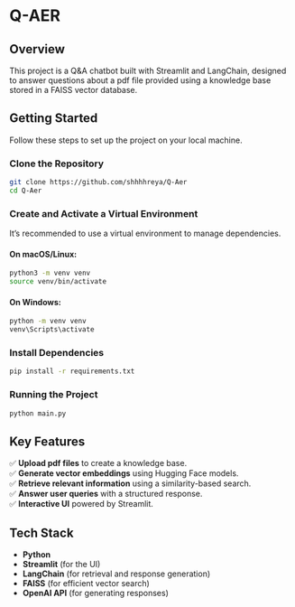 # Q-AER

## Overview
This project is a Q&A chatbot built with Streamlit and LangChain, designed to answer questions about a pdf file provided using a knowledge base stored in a FAISS vector database.

## Getting Started
Follow these steps to set up the project on your local machine.

### Clone the Repository
```sh
git clone https://github.com/shhhhreya/Q-Aer
cd Q-Aer
```

### Create and Activate a Virtual Environment
It’s recommended to use a virtual environment to manage dependencies.

#### On macOS/Linux:
```sh
python3 -m venv venv
source venv/bin/activate
```

#### On Windows:
```sh
python -m venv venv
venv\Scripts\activate
```

### Install Dependencies
```sh
pip install -r requirements.txt
```

### Running the Project
```sh
python main.py 
```


## Key Features
✅ **Upload pdf files** to create a knowledge base.  
✅ **Generate vector embeddings** using Hugging Face models.  
✅ **Retrieve relevant information** using a similarity-based search.  
✅ **Answer user queries** with a structured response.  
✅ **Interactive UI** powered by Streamlit.  

## Tech Stack
- **Python**  
- **Streamlit** (for the UI)  
- **LangChain** (for retrieval and response generation)  
- **FAISS** (for efficient vector search)  
- **OpenAI API** (for generating responses)  



